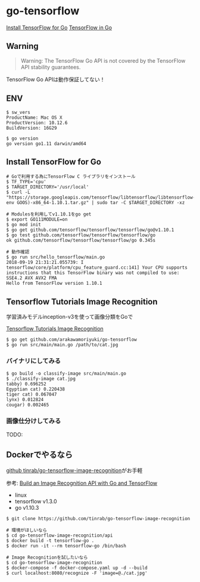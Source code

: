 
# go-tensorflow

[Install TensorFlow for Go](https://www.tensorflow.org/install/install_go)
[TensorFlow in Go](https://github.com/tensorflow/tensorflow/tree/master/tensorflow/go)

## Warning

> Warning: The TensorFlow Go API is not covered by the TensorFlow API stability guarantees.

TensorFlow Go APIは動作保証してない！

## ENV

```
$ sw_vers
ProductName: Mac OS X
ProductVersion:	10.12.6
BuildVersion: 16G29

$ go version
go version go1.11 darwin/amd64
```

## Install TensorFlow for Go

```
# Goで利用する為にTensorFlow C ライブラリをインストール
$ TF_TYPE='cpu'
$ TARGET_DIRECTORY='/usr/local'
$ curl -L "https://storage.googleapis.com/tensorflow/libtensorflow/libtensorflow-${TF_TYPE}-$(go env GOOS)-x86_64-1.10.1.tar.gz" | sudo tar -C $TARGET_DIRECTORY -xz

# Modulesを利用してv1.10.1をgo get
$ export GO111MODULE=on
$ go mod init
$ go get github.com/tensorflow/tensorflow/tensorflow/go@v1.10.1
$ go test github.com/tensorflow/tensorflow/tensorflow/go
ok github.com/tensorflow/tensorflow/tensorflow/go 0.345s

# 動作確認
$ go run src/hello_tensorflow/main.go
2018-09-19 21:31:21.055739: I tensorflow/core/platform/cpu_feature_guard.cc:141] Your CPU supports instructions that this TensorFlow binary was not compiled to use: SSE4.2 AVX AVX2 FMA
Hello from TensorFlow version 1.10.1
```


## Tensorflow Tutorials Image Recognition

学習済みモデルinception-v3を使って画像分類をGoで

[Tensorflow Tutorials Image Recognition](https://www.tensorflow.org/tutorials/images/image_recognition)

```
$ go get github.com/arakawamoriyuki/go-tensorflow
$ go run src/main/main.go /path/to/cat.jpg
```

### バイナリにしてみる

```
$ go build -o classify-image src/main/main.go
$ ./classify-image cat.jpg
tabby) 0.696252
Egyptian cat) 0.220438
tiger cat) 0.067047
lynx) 0.012824
cougar) 0.002465
```

### 画像仕分けしてみる

TODO:


## Dockerでやるなら

[github tinrab/go-tensorflow-image-recognition](https://github.com/tinrab/go-tensorflow-image-recognition)がお手軽

参考: [Build an Image Recognition API with Go and TensorFlow](https://outcrawl.com/image-recognition-api-go-tensorflow/)

- linux
- tensorflow v1.3.0
- go v1.10.3

```
$ git clone https://github.com/tinrab/go-tensorflow-image-recognition

# 環境がほしいなら
$ cd go-tensorflow-image-recognition/api
$ docker build -t tensorflow-go .
$ docker run -it --rm tensorflow-go /bin/bash

# Image Recognitionを試したいなら
$ cd go-tensorflow-image-recognition
$ docker-compose -f docker-compose.yaml up -d --build
$ curl localhost:8080/recognize -F 'image=@./cat.jpg'
```
